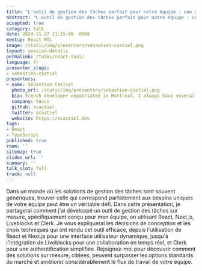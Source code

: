 ```yaml
---
title: "L'outil de gestion des tâches parfait pour notre équipe : une application sur mesure avec React, Liveblocks et Clerk"
abstract: "L'outil de gestion des tâches parfait pour notre équipe : une application sur mesure avec React, Liveblocks et Clerk"
accepted: true
category: talk
date: 2024-11-27 11:15:00 -0500
meetup: React MTL
image: /static/img/presenters/sebastien-castiel.png
layout: session-details
permalink: /talks/react-tool/
language: fr
presenter_slugs:
- sebastien-castiel
presenters:
- name: Sébastien Castiel
  photo_url: /static/img/presenters/sebastien-castiel.png
  bio: French developer expatriated in Montreal, I always have several side projects ongoing, and I love sharing what I learn on this blog, in talks, on Twitter , or occasionnaly in books.
  company: Vasco
  github: scastiel
  twitter: scastiel
  website: https://scastiel.dev
tags:
- React
- TypeScript
published: true
room: ''
sitemap: true
slides_url: ''
summary: ''
talk_slot: full
track: null
---
```


Dans un monde où les solutions de gestion des tâches sont souvent génériques, trouver celle qui correspond parfaitement aux besoins uniques de votre équipe peut être un véritable défi. Dans cette présentation, je partagerai comment j'ai développé un outil de gestion des tâches sur mesure, spécifiquement conçu pour mon équipe, en utilisant React, Next.js, Liveblocks et Clerk. Je vous expliquerai les décisions de conception et les choix techniques qui ont rendu cet outil efficace, depuis l'utilisation de React et Next.js pour une interface utilisateur dynamique, jusqu'à l'intégration de Liveblocks pour une collaboration en temps réel, et Clerk pour une authentification simplifiée. Rejoignez-moi pour découvrir comment des solutions sur mesure, ciblées, peuvent surpasser les options standards du marché et améliorer considérablement le flux de travail de votre équipe.





